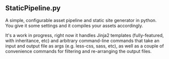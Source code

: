 ## StaticPipeline.py

A simple, configurable asset pipeline and static site generator in python.  You give it some settings and it compiles your assets accordingly.

It's a work in progress, right now it handles Jinja2 templates (fully-featured, with inheritance, etc) and arbitrary command-line commands that take an input and output file as args (e.g. less-css, sass, etc), as well as a couple of convenience commands for filtering and re-arranging the output files.
